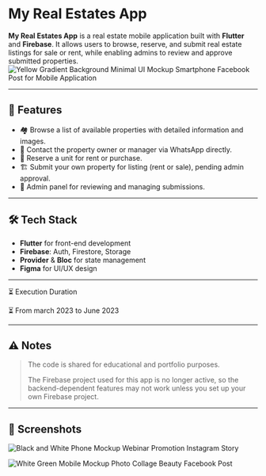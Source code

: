 # My Real Estates App

**My Real Estates App** is a real estate mobile application built with **Flutter** and **Firebase**. It allows users to browse, reserve, and submit real estate listings for sale or rent, while enabling admins to review and approve submitted properties.
![Yellow Gradient Background Minimal UI Mockup Smartphone Facebook Post for Mobile Application](https://github.com/user-attachments/assets/eff2e97e-fbe4-4c16-92ad-ae721e8413a8)

---

## 🚀 Features

- 🏘️ Browse a list of available properties with detailed information and images.  
- 💬 Contact the property owner or manager via WhatsApp directly.  
- 📝 Reserve a unit for rent or purchase.  
- 🏗️ Submit your own property for listing (rent or sale), pending admin approval.  
- 🔐 Admin panel for reviewing and managing submissions.

---

## 🛠️ Tech Stack

- **Flutter** for front-end development  
- **Firebase**: Auth, Firestore, Storage  
- **Provider** & **Bloc** for state management  
- **Figma** for UI/UX design

---

⏳ Execution Duration

⏳ From march 2023 to June 2023

---
## ⚠️ Notes

> The code is shared for educational and portfolio purposes.  
>  
> The Firebase project used for this app is no longer active, so the backend-dependent features may not work unless you set up your own Firebase project.

---

## 📸 Screenshots
![Black and White Phone Mockup Webinar Promotion Instagram Story](https://github.com/user-attachments/assets/5a34a144-2d4c-48a2-95b2-dff1a15dd8da)

![White   Green Mobile Mockup Photo Collage Beauty Facebook Post](https://github.com/user-attachments/assets/1cd15d91-1e68-4b0a-99fc-26d72a9f7424)
